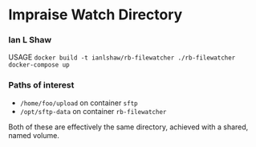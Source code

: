 # Impraise Watch Directory

### Ian L Shaw

USAGE `docker build -t ianlshaw/rb-filewatcher ./rb-filewatcher`
`docker-compose up` 

### Paths of interest
- `/home/foo/upload` on container `sftp`
- `/opt/sftp-data` on container `rb-filewatcher`

Both of these are effectively the same directory, achieved with a shared, named volume.
